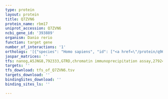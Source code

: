 ```yaml
---
type: protein
layout: protein
title: Q7ZVN6
protein_name: rbm17
uniprot_accession: Q7ZVN6
ncbi_gene_id: '393889'
organism: Danio rerio
function: target gene
number_of_interactions: '1'
orthologs: '[{"species": "Homo sapiens", "id": ["<a href=\"/protein/q96i25\">Q96I25</a>"]}, {"species": "Mus musculus", "id": ["<a href=\"/protein/q8jzx4\">Q8JZX4</a>"]}, {"species": "Rattus norvegicus", "id": ["<a href=\"/protein/q6ay02\">Q6AY02</a>"]}, {"species": "Drosophila melanogaster", "id": ["<a href=\"/protein/q7pl83\">Q7PL83</a>"]}, {"species": "Caenorhabditis elegans", "id": ["<a href=\"/protein/q20966\">Q20966</a>"]}]'
jaspar_matrices: ''
tfs: nanog,A5JNG8,792333,GTRD,chromatin immunoprecipitation assay,27924024%5Buid%5D,No
targets: ''
tfs_download: tfs_of_Q7ZVN6.tsv
targets_download: ''
bindingSites_download: ''
binding_sites_ls: ''

---
```

